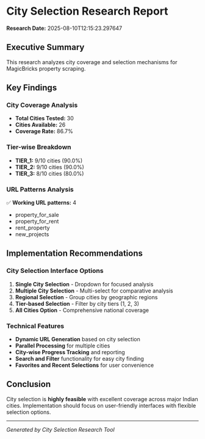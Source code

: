 # City Selection Research Report

**Research Date:** 2025-08-10T12:15:23.297647

## Executive Summary

This research analyzes city coverage and selection mechanisms for MagicBricks property scraping.

## Key Findings

### City Coverage Analysis
- **Total Cities Tested:** 30
- **Cities Available:** 26
- **Coverage Rate:** 86.7%

### Tier-wise Breakdown
- **TIER_1:** 9/10 cities (90.0%)
- **TIER_2:** 9/10 cities (90.0%)
- **TIER_3:** 8/10 cities (80.0%)


### URL Patterns Analysis
✅ **Working URL patterns:** 4
- property_for_sale
- property_for_rent
- rent_property
- new_projects


## Implementation Recommendations

### City Selection Interface Options

1. **Single City Selection** - Dropdown for focused analysis
2. **Multiple City Selection** - Multi-select for comparative analysis  
3. **Regional Selection** - Group cities by geographic regions
4. **Tier-based Selection** - Filter by city tiers (1, 2, 3)
5. **All Cities Option** - Comprehensive national coverage

### Technical Features

- **Dynamic URL Generation** based on city selection
- **Parallel Processing** for multiple cities
- **City-wise Progress Tracking** and reporting
- **Search and Filter** functionality for easy city finding
- **Favorites and Recent Selections** for user convenience

## Conclusion

City selection is **highly feasible** with excellent coverage across major Indian cities. Implementation should focus on user-friendly interfaces with flexible selection options.

---
*Generated by City Selection Research Tool*

